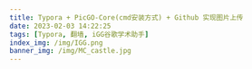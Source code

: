 ```yaml
---
title: Typora + PicGO-Core(cmd安装方式) + Github 实现图片上传
date: 2023-02-03 14:22:25
tags: [Typora, 翻墙, iGG谷歌学术助手]
index_img: /img/IGG.png
banner_img: /img/MC_castle.jpg
---
```

